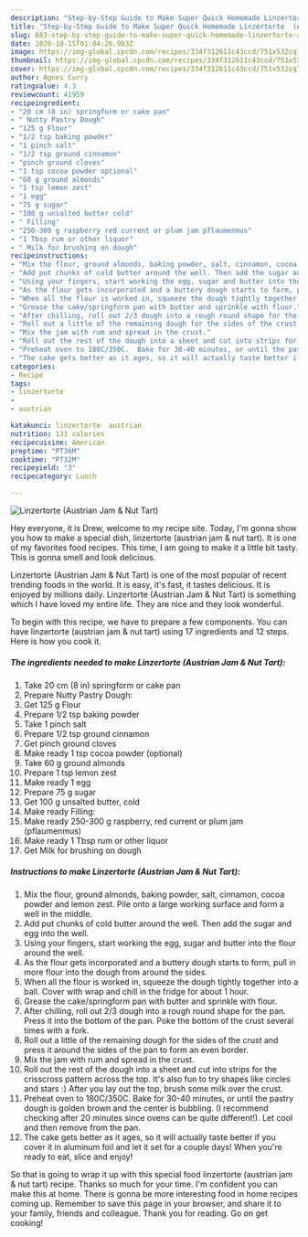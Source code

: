 ```yaml
---
description: "Step-by-Step Guide to Make Super Quick Homemade Linzertorte  (Austrian Jam &amp;amp; Nut Tart)"
title: "Step-by-Step Guide to Make Super Quick Homemade Linzertorte  (Austrian Jam &amp;amp; Nut Tart)"
slug: 683-step-by-step-guide-to-make-super-quick-homemade-linzertorte-austrian-jam-and-amp-nut-tart
date: 2020-10-15T01:04:26.983Z
image: https://img-global.cpcdn.com/recipes/334f312611c43ccd/751x532cq70/linzertorte-austrian-jam-nut-tart-recipe-main-photo.jpg
thumbnail: https://img-global.cpcdn.com/recipes/334f312611c43ccd/751x532cq70/linzertorte-austrian-jam-nut-tart-recipe-main-photo.jpg
cover: https://img-global.cpcdn.com/recipes/334f312611c43ccd/751x532cq70/linzertorte-austrian-jam-nut-tart-recipe-main-photo.jpg
author: Agnes Curry
ratingvalue: 4.3
reviewcount: 41959
recipeingredient:
- "20 cm (8 in) springform or cake pan"
- " Nutty Pastry Dough"
- "125 g Flour"
- "1/2 tsp baking powder"
- "1 pinch salt"
- "1/2 tsp ground cinnamon"
- "pinch ground cloves"
- "1 tsp cocoa powder optional"
- "60 g ground almonds"
- "1 tsp lemon zest"
- "1 egg"
- "75 g sugar"
- "100 g unsalted butter cold"
- " Filling"
- "250-300 g raspberry red current or plum jam pflaumenmus"
- "1 Tbsp rum or other liquor"
- " Milk for brushing on dough"
recipeinstructions:
- "Mix the flour, ground almonds, baking powder, salt, cinnamon, cocoa powder and lemon zest. Pile onto a large working surface and form a well in the middle."
- "Add put chunks of cold butter around the well. Then add the sugar and egg into the well."
- "Using your fingers, start working the egg, sugar and butter into the flour around the well."
- "As the flour gets incorporated and a buttery dough starts to form, pull in more flour into the dough from around the sides."
- "When all the flour is worked in, squeeze the dough tightly together into a ball. Cover with wrap and chill in the fridge for about 1 hour."
- "Grease the cake/springform pan with butter and sprinkle with flour."
- "After chilling, roll out 2/3 dough into a rough round shape for the pan. Press it into the bottom of the pan.  Poke the bottom of the crust several times with a fork."
- "Roll out a little of the remaining dough for the sides of the crust and press it around the sides of the pan to form an even border."
- "Mix the jam with rum and spread in the crust."
- "Roll out the rest of the dough into a sheet and cut into strips for the crisscross pattern across the top. It&#39;s also fun to try shapes like circles and stars :) After you lay out the top, brush some milk over the crust."
- "Preheat oven to 180C/350C.  Bake for 30-40 minutes, or until the pastry dough is golden brown and the center is bubbling. (I recommend checking after 20 minutes since ovens can be quite different!). Let cool and then remove from the pan."
- "The cake gets better as it ages, so it will actually taste better if you cover it in aluminum foil and let it set for a couple days! When you&#39;re ready to eat, slice and enjoy!"
categories:
- Recipe
tags:
- linzertorte
- 
- austrian

katakunci: linzertorte  austrian 
nutrition: 131 calories
recipecuisine: American
preptime: "PT36M"
cooktime: "PT32M"
recipeyield: "3"
recipecategory: Lunch

---
```



![Linzertorte  (Austrian Jam &amp; Nut Tart)](https://img-global.cpcdn.com/recipes/334f312611c43ccd/751x532cq70/linzertorte-austrian-jam-nut-tart-recipe-main-photo.jpg)

Hey everyone, it is Drew, welcome to my recipe site. Today, I'm gonna show you how to make a special dish, linzertorte  (austrian jam &amp; nut tart). It is one of my favorites food recipes. This time, I am going to make it a little bit tasty. This is gonna smell and look delicious.

Linzertorte  (Austrian Jam &amp; Nut Tart) is one of the most popular of recent trending foods in the world. It is easy, it's fast, it tastes delicious. It is enjoyed by millions daily. Linzertorte  (Austrian Jam &amp; Nut Tart) is something which I have loved my entire life. They are nice and they look wonderful.




To begin with this recipe, we have to prepare a few components. You can have linzertorte  (austrian jam &amp; nut tart) using 17 ingredients and 12 steps. Here is how you cook it.

<!--inarticleads1-->

##### The ingredients needed to make Linzertorte  (Austrian Jam &amp; Nut Tart):

1. Take 20 cm (8 in) springform or cake pan
1. Prepare  Nutty Pastry Dough:
1. Get 125 g Flour
1. Prepare 1/2 tsp baking powder
1. Take 1 pinch salt
1. Prepare 1/2 tsp ground cinnamon
1. Get pinch ground cloves
1. Make ready 1 tsp cocoa powder (optional)
1. Take 60 g ground almonds
1. Prepare 1 tsp lemon zest
1. Make ready 1 egg
1. Prepare 75 g sugar
1. Get 100 g unsalted butter, cold
1. Make ready  Filling:
1. Make ready 250-300 g raspberry, red current or plum jam (pflaumenmus)
1. Make ready 1 Tbsp rum or other liquor
1. Get  Milk for brushing on dough




<!--inarticleads2-->

##### Instructions to make Linzertorte  (Austrian Jam &amp; Nut Tart):

1. Mix the flour, ground almonds, baking powder, salt, cinnamon, cocoa powder and lemon zest. Pile onto a large working surface and form a well in the middle.
1. Add put chunks of cold butter around the well. Then add the sugar and egg into the well.
1. Using your fingers, start working the egg, sugar and butter into the flour around the well.
1. As the flour gets incorporated and a buttery dough starts to form, pull in more flour into the dough from around the sides.
1. When all the flour is worked in, squeeze the dough tightly together into a ball. Cover with wrap and chill in the fridge for about 1 hour.
1. Grease the cake/springform pan with butter and sprinkle with flour.
1. After chilling, roll out 2/3 dough into a rough round shape for the pan. Press it into the bottom of the pan.  Poke the bottom of the crust several times with a fork.
1. Roll out a little of the remaining dough for the sides of the crust and press it around the sides of the pan to form an even border.
1. Mix the jam with rum and spread in the crust.
1. Roll out the rest of the dough into a sheet and cut into strips for the crisscross pattern across the top. It&#39;s also fun to try shapes like circles and stars :) After you lay out the top, brush some milk over the crust.
1. Preheat oven to 180C/350C.  Bake for 30-40 minutes, or until the pastry dough is golden brown and the center is bubbling. (I recommend checking after 20 minutes since ovens can be quite different!). Let cool and then remove from the pan.
1. The cake gets better as it ages, so it will actually taste better if you cover it in aluminum foil and let it set for a couple days! When you&#39;re ready to eat, slice and enjoy!




So that is going to wrap it up with this special food linzertorte  (austrian jam &amp; nut tart) recipe. Thanks so much for your time. I'm confident you can make this at home. There is gonna be more interesting food in home recipes coming up. Remember to save this page in your browser, and share it to your family, friends and colleague. Thank you for reading. Go on get cooking!
